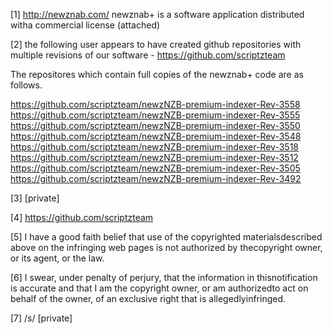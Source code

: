 [1] http://newznab.com/ newznab+ is a software application distributed witha commercial license (attached)

[2] the following user appears to have created github repositories with multiple revisions of our software - https://github.com/scriptzteam

The repositores which contain full copies of the newznab+ code are as follows.

https://github.com/scriptzteam/newzNZB-premium-indexer-Rev-3558  
https://github.com/scriptzteam/newzNZB-premium-indexer-Rev-3555  
https://github.com/scriptzteam/newzNZB-premium-indexer-Rev-3550  
https://github.com/scriptzteam/newzNZB-premium-indexer-Rev-3548  
https://github.com/scriptzteam/newzNZB-premium-indexer-Rev-3518  
https://github.com/scriptzteam/newzNZB-premium-indexer-Rev-3512  
https://github.com/scriptzteam/newzNZB-premium-indexer-Rev-3505  
https://github.com/scriptzteam/newzNZB-premium-indexer-Rev-3492  

[3] [private]

[4] https://github.com/scriptzteam

[5] I have a good faith belief that use of the copyrighted materialsdescribed above on the infringing web pages is not authorized by thecopyright owner, or its agent, or the law.

[6] I swear, under penalty of perjury, that the information in thisnotification is accurate and that I am the copyright owner, or am authorizedto act on behalf of the owner, of an exclusive right that is allegedlyinfringed.

[7] /s/ [private]
